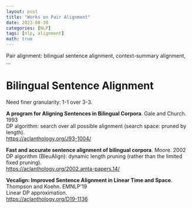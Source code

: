 ```yaml
---
layout: post
title: "Works on Pair Alignment"
date: 2023-08-30
categories: [NLP]
tags: [nlp, alignment]
math: true
---
```


Pair alignment: bilingual sentence alignment, context-summary alignment, ...

# Bilingual Sentence Alignment

Need finer granularity: 1-1 over 3-3.

**A program for Aligning Sentences in Bilingual Corpora**. Gale and Church. 1993\
DP algorithm: search over all possible alignment (search space: pruned by length).\
<https://aclanthology.org/J93-1004/>

**Fast and accurate sentence alignment of bilingual corpora**. Moore. 2002\
DP algorithm (BleuAlign): dynamic length pruning (rather than the limited fixed pruning).\
<https://aclanthology.org/2002.amta-papers.14/>

**Vecalign: Improved Sentence Alignment in Linear Time and Space**. Thompson and Koehn. EMNLP'19\
Linear DP approximation.\
<https://aclanthology.org/D19-1136>
